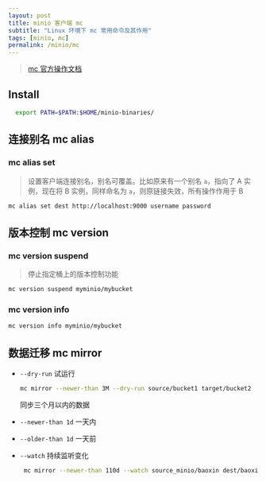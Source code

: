 ```yaml
---
layout: post
title: minio 客户端 mc 
subtitle: "Linux 环境下 mc 常用命令及其作用"
tags: [minio, mc]
permalink: /minio/mc 
---
```


> [mc 官方操作文档](https://docs.min.io/cn/minio-client-complete-guide.html)

## Install 

```bash
  export PATH=$PATH:$HOME/minio-binaries/
```

## 连接别名 mc alias

### mc alias set

> 设置客户端连接别名，别名可覆盖。比如原来有一个别名 `a`，指向了 A 实例，现在将 B 实例，同样命名为 `a`，则原链接失效，所有操作作用于 B

```bash
mc alias set dest http://localhost:9000 username password
```

##  版本控制 mc version

### mc version suspend

> 停止指定桶上的版本控制功能

```bash
mc version suspend myminio/mybucket
```

### mc version info

```bash 
mc version info myminio/mybucket
```

## 数据迁移 mc mirror

- `--dry-run` 试运行

  ```bash
  mc mirror --newer-than 3M --dry-run source/bucket1 target/bucket2
  ```

  同步三个月以内的数据

- `--newer-than 1d` 一天内

- `--older-than 1d` 一天前

- `--watch` 持续监听变化

  ```bash
   mc mirror --newer-than 110d --watch source_minio/baoxin dest/baoxin
  ```

  